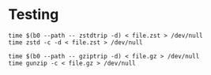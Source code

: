 
# Testing

    time $(b0 --path -- zstdtrip -d) < file.zst > /dev/null
    time zstd -c -d < file.zst > /dev/null
    
    time $(b0 --path -- gziptrip -d) < file.gz > /dev/null
    time gunzip -c < file.gz > /dev/null
